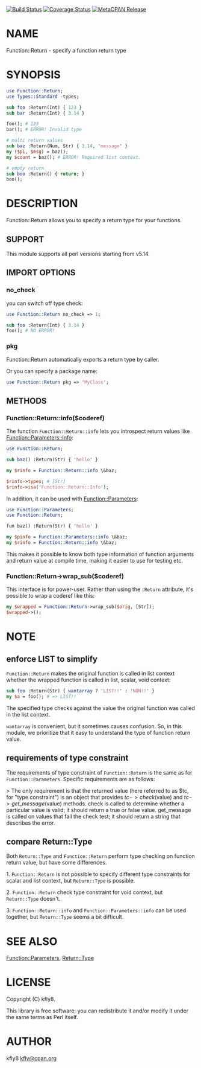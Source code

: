 [![Build Status](https://travis-ci.org/kfly8/p5-Function-Return.svg?branch=master)](https://travis-ci.org/kfly8/p5-Function-Return) [![Coverage Status](https://img.shields.io/coveralls/kfly8/p5-Function-Return/master.svg?style=flat)](https://coveralls.io/r/kfly8/p5-Function-Return?branch=master) [![MetaCPAN Release](https://badge.fury.io/pl/Function-Return.svg)](https://metacpan.org/release/Function-Return)
# NAME

Function::Return - specify a function return type

# SYNOPSIS

```perl
use Function::Return;
use Types::Standard -types;

sub foo :Return(Int) { 123 }
sub bar :Return(Int) { 3.14 }

foo(); # 123
bar(); # ERROR! Invalid type

# multi return values
sub baz :Return(Num, Str) { 3.14, 'message' }
my ($pi, $msg) = baz();
my $count = baz(); # ERROR! Required list context.

# empty return
sub boo :Return() { return; }
boo();
```

# DESCRIPTION

Function::Return allows you to specify a return type for your functions.

## SUPPORT

This module supports all perl versions starting from v5.14.

## IMPORT OPTIONS

### no\_check

you can switch off type check:

```perl
use Function::Return no_check => 1;

sub foo :Return(Int) { 3.14 }
foo(); # NO ERROR!
```

### pkg

Function::Return automatically exports a return type by caller.

Or you can specify a package name:

```perl
use Function::Return pkg => 'MyClass';
```

## METHODS

### Function::Return::info($coderef)

The function `Function::Return::info` lets you introspect return values like [Function::Parameters::Info](https://metacpan.org/pod/Function::Parameters::Info):

```perl
use Function::Return;

sub baz() :Return(Str) { 'hello' }

my $rinfo = Function::Return::info \&baz;

$rinfo->types; # [Str]
$rinfo->isa('Function::Return::Info');
```

In addition, it can be used with [Function::Parameters](https://metacpan.org/pod/Function::Parameters):

```perl
use Function::Parameters;
use Function::Return;

fun baz() :Return(Str) { 'hello' }

my $pinfo = Function::Parameters::info \&baz;
my $rinfo = Function::Return::info \&baz;
```

This makes it possible to know both type information of function arguments and return value at compile time, making it easier to use for testing etc.

### Function::Return->wrap\_sub($coderef)

This interface is for power-user. Rather than using the `:Return` attribute, it's possible to wrap a coderef like this:

```perl
my $wrapped = Function::Return->wrap_sub($orig, [Str]);
$wrapped->();
```

# NOTE

## enforce LIST to simplify

`Function::Return` makes the original function is called in list context whether the wrapped function is called in list, scalar, void context:

```perl
sub foo :Return(Str) { wantarray ? 'LIST!!' : 'NON!!' }
my $a = foo(); # => LIST!!
```

The specified type checks against the value the original function was called in the list context.

`wantarray` is convenient, but it sometimes causes confusion. So, in this module, we prioritize that it easy to understand the type of function return value.

## requirements of type constraint

The requirements of type constraint of `Function::Return` is the same as for `Function::Parameters`. Specific requirements are as follows:

\> The only requirement is that the returned value (here referred to as $tc, for "type constraint") is an object that provides $tc->check($value) and $tc->get\_message($value) methods. check is called to determine whether a particular value is valid; it should return a true or false value. get\_message is called on values that fail the check test; it should return a string that describes the error.

## compare Return::Type

Both `Return::Type` and `Function::Return` perform type checking on function return value, but have some differences.

1\. `Function::Return` is not possible to specify different type constraints for scalar and list context, but `Return::Type` is possible.

2\. `Function::Return` check type constraint for void context, but `Return::Type` doesn't.

3\. `Function::Return::info` and `Function::Parameters::info` can be used together, but `Return::Type` seems a bit difficult.

# SEE ALSO

[Function::Parameters](https://metacpan.org/pod/Function::Parameters), [Return::Type](https://metacpan.org/pod/Return::Type)

# LICENSE

Copyright (C) kfly8.

This library is free software; you can redistribute it and/or modify
it under the same terms as Perl itself.

# AUTHOR

kfly8 <kfly@cpan.org>
